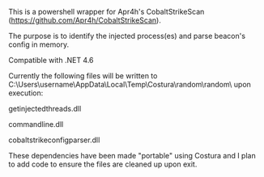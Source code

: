 This is a powershell wrapper for  Apr4h's CobaltStrikeScan (https://github.com/Apr4h/CobaltStrikeScan). 

The purpose is to identify the injected process(es) and parse beacon's config in memory. 

Compatible with .NET 4.6


Currently the following files will be written to C:\Users\username\AppData\Local\Temp\Costura\random\random\ upon execution:

getinjectedthreads.dll

commandline.dll

cobaltstrikeconfigparser.dll


These dependencies have been made "portable" using Costura and I plan to add code to ensure the files are cleaned up upon exit. 